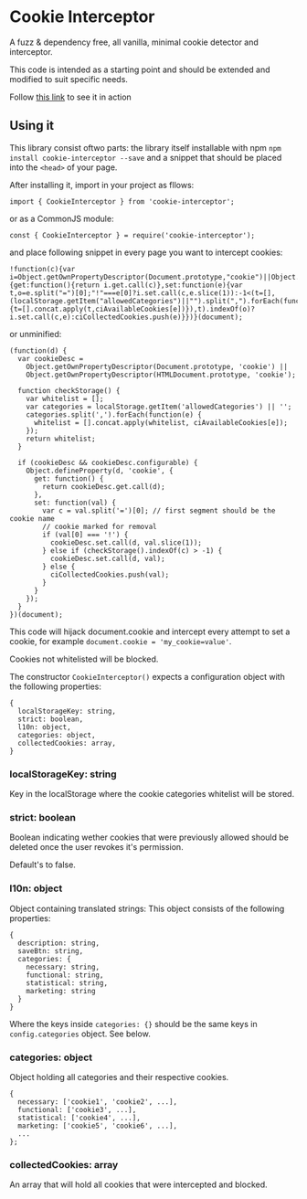 # Cookie Interceptor

A fuzz & dependency free, all vanilla, minimal cookie detector and interceptor.

This code is intended as a starting point and should be extended and modified to suit specific needs.

Follow [this link](https://brunofenzl.github.io/cookie-interceptor/) to see it in action

## Using it

This library consist oftwo parts: the library itself installable with npm `npm install cookie-interceptor --save` and a snippet that should be placed into the `<head>` of your page.

After installing it, import in your project as fllows:

```
import { CookieInterceptor } from 'cookie-interceptor';
```

or as a CommonJS module:

```
const { CookieInterceptor } = require('cookie-interceptor');
```

and place following snippet in every page you want to intercept cookies:

```
!function(c){var i=Object.getOwnPropertyDescriptor(Document.prototype,"cookie")||Object.getOwnPropertyDescriptor(HTMLDocument.prototype,"cookie");i&&i.configurable&&Object.defineProperty(c,"cookie",{get:function(){return i.get.call(c)},set:function(e){var t,o=e.split("=")[0];"!"===e[0]?i.set.call(c,e.slice(1)):-1<(t=[],(localStorage.getItem("allowedCategories")||"").split(",").forEach(function(e){t=[].concat.apply(t,ciAvailableCookies[e])}),t).indexOf(o)?i.set.call(c,e):ciCollectedCookies.push(e)}})}(document);
```

or unminified:

```
(function(d) {
  var cookieDesc =
    Object.getOwnPropertyDescriptor(Document.prototype, 'cookie') ||
    Object.getOwnPropertyDescriptor(HTMLDocument.prototype, 'cookie');

  function checkStorage() {
    var whitelist = [];
    var categories = localStorage.getItem('allowedCategories') || '';
    categories.split(',').forEach(function(e) {
      whitelist = [].concat.apply(whitelist, ciAvailableCookies[e]);
    });
    return whitelist;
  }

  if (cookieDesc && cookieDesc.configurable) {
    Object.defineProperty(d, 'cookie', {
      get: function() {
        return cookieDesc.get.call(d);
      },
      set: function(val) {
        var c = val.split('=')[0]; // first segment should be the cookie name
        // cookie marked for removal
        if (val[0] === '!') {
          cookieDesc.set.call(d, val.slice(1));
        } else if (checkStorage().indexOf(c) > -1) {
          cookieDesc.set.call(d, val);
        } else {
          ciCollectedCookies.push(val);
        }
      }
    });
  }
})(document);
```

This code will hijack document.cookie and intercept every attempt to set a cookie, for example `document.cookie = 'my_cookie=value'`.

Cookies not whitelisted will be blocked.

The constructor `CookieInterceptor()` expects a configuration object with the following properties:

```
{
  localStorageKey: string,
  strict: boolean,
  l10n: object,
  categories: object,
  collectedCookies: array,
}
```

### localStorageKey: string

Key in the localStorage where the cookie categories whitelist will be stored.

### strict: boolean

Boolean indicating wether cookies that were previously allowed should be deleted once the user revokes it's permission.

Default's to false.

### l10n: object

Object containing translated strings: This object consists of the following properties:

```
{
  description: string,
  saveBtn: string,
  categories: {
    necessary: string,
    functional: string,
    statistical: string,
    marketing: string
  }
}
```

Where the keys inside `categories: {}` should be the same keys in `config.categories` object. See below.

### categories: object

Object holding all categories and their respective cookies.

```
{
  necessary: ['cookie1', 'cookie2', ...],
  functional: ['cookie3', ...],
  statistical: ['cookie4', ...],
  marketing: ['cookie5', 'cookie6', ...],
  ...
};
```

### collectedCookies: array

An array that will hold all cookies that were intercepted and blocked.
